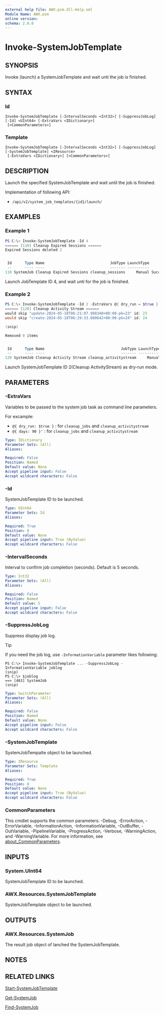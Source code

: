 ```yaml
---
external help file: AWX.psm.dll-Help.xml
Module Name: AWX.psm
online version:
schema: 2.0.0
---
```


# Invoke-SystemJobTemplate

## SYNOPSIS
Invoke (launch) a SystemJobTemplate and wait unti the job is finished.

## SYNTAX

### Id
```
Invoke-SystemJobTemplate [-IntervalSeconds <Int32>] [-SuppressJobLog] [-Id] <UInt64> [-ExtraVars <IDictionary>]
 [<CommonParameters>]
```

### Template
```
Invoke-SystemJobTemplate [-IntervalSeconds <Int32>] [-SuppressJobLog] [-SystemJobTemplate] <IResource>
 [-ExtraVars <IDictionary>] [<CommonParameters>]
```

## DESCRIPTION
Launch the specified SystemJobTemplate and wait until the job is finished.

Implementation of following API:  
- `/api/v2/system_job_templates/{id}/launch/`

## EXAMPLES

### Example 1
```powershell
PS C:\> Invoke-SystemJobTemplate -Id 4
====== [110] Cleanup Expired Sessions ======
Expired Sessions deleted 2


 Id      Type Name                              JobType LaunchType     Status Finished            Elapsed LaunchedBy     Template                    Note
 --      ---- ----                              ------- ----------     ------ --------            ------- ----------     --------                    ----
110 SystemJob Cleanup Expired Sessions cleanup_sessions     Manual Successful 2024/08/06 15:56:27   1.793 [user][1]admin [4]Cleanup Expired Sessions {[ExtraVars, {}], [Stdout, Expired Sessions deleted 2…
```

Launch JobTemplate ID 4, and wait unti for the job is finished.

### Example 2
```powershell
PS C:\> Invoke-SystemJobTemplate -Id 2 -ExtraVars @{ dry_run = $true }
====== [120] Cleanup Activity Stream ======
would skip "update-2024-05-18T06:21:07.998340+00:00-pk=23" id: 23
would skip "create-2024-05-18T06:29:33.680642+00:00-pk=24" id: 24

(snip)

Removed 0 items


 Id      Type Name                                   JobType LaunchType     Status Finished            Elapsed LaunchedBy     Template                   Note
 --      ---- ----                                   ------- ----------     ------ --------            ------- ----------     --------                   ----
120 SystemJob Cleanup Activity Stream cleanup_activitystream     Manual Successful 2024/08/06 16:04:30   2.171 [user][1]admin [2]Cleanup Activity Stream {[ExtraVars, {"dry_run": true}], *** }
```

Launch SystemJobTemplate ID 2(Cleanup ActivityStream) as dry-run mode.

## PARAMETERS

### -ExtraVars
Variables to be passed to the system job task as command line parameters.

For excample:  
- `@{ dry_run: $true }` : for `cleanup_jobs` and `cleanup_activitystream`  
- `@{ days: 90 }'`      : for `cleanup_jobs` and `cleanup_activitystream`

```yaml
Type: IDictionary
Parameter Sets: (All)
Aliases:

Required: False
Position: Named
Default value: None
Accept pipeline input: False
Accept wildcard characters: False
```

### -Id
SystemJobTemplate ID to be launched.

```yaml
Type: UInt64
Parameter Sets: Id
Aliases:

Required: True
Position: 0
Default value: None
Accept pipeline input: True (ByValue)
Accept wildcard characters: False
```

### -IntervalSeconds
Interval to confirm job completion (seconds).
Default is 5 seconds.

```yaml
Type: Int32
Parameter Sets: (All)
Aliases:

Required: False
Position: Named
Default value: 5
Accept pipeline input: False
Accept wildcard characters: False
```

### -SuppressJobLog
Suppress display job log.

> [!TIP]  
> If you need the job log, use `-InformationVariable` parameter likes following:  
>  
>     PS C:\> Invoke-SystemJobTemplate ... -SuppressJobLog -InformationVariable joblog  
>     (snip)  
>     PS C:\> $joblog  
>     ==> [463] SystemJob
>     (snip)  

```yaml
Type: SwitchParameter
Parameter Sets: (All)
Aliases:

Required: False
Position: Named
Default value: None
Accept pipeline input: False
Accept wildcard characters: False
```

### -SystemJobTemplate
SystemJobTempalte object to be launched.

```yaml
Type: IResource
Parameter Sets: Template
Aliases:

Required: True
Position: 0
Default value: None
Accept pipeline input: True (ByValue)
Accept wildcard characters: False
```

### CommonParameters
This cmdlet supports the common parameters: -Debug, -ErrorAction, -ErrorVariable, -InformationAction, -InformationVariable, -OutBuffer, -OutVariable, -PipelineVariable, -ProgressAction, -Verbose, -WarningAction, and -WarningVariable. For more information, see [about_CommonParameters](http://go.microsoft.com/fwlink/?LinkID=113216).

## INPUTS

### System.UInt64
SystemJobTemplate ID to be launched.

### AWX.Resources.SystemJobTemplate
SystemJobTemplate object to be launched.

## OUTPUTS

### AWX.Resources.SystemJob
The result job object of lanched the SystemJobTemplate.

## NOTES

## RELATED LINKS

[Start-SystemJobTemplate](Start-SystemJobTemplate.md)

[Get-SystemJob](Get-SystemJob.md)

[Find-SystemJob](Find-SystemJob)
